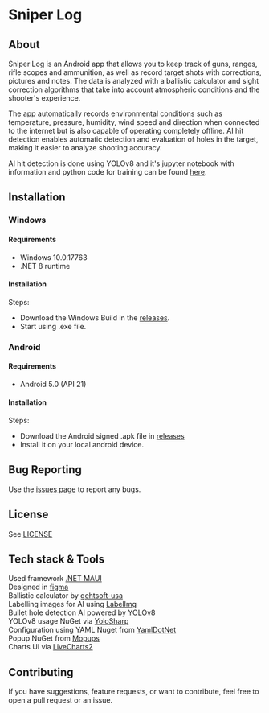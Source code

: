 # Sniper Log

## About
Sniper Log is an Android app that allows you to keep track of guns, ranges, rifle scopes and ammunition, as well as record target shots with corrections, pictures and notes. The data is analyzed with a ballistic calculator and sight correction algorithms that take into account atmospheric conditions and the shooter's experience.

The app automatically records environmental conditions such as temperature, pressure, humidity, wind speed and direction when connected to the internet but is also capable of operating completely offline. 
AI hit detection enables automatic detection and evaluation of holes in the target, making it easier to analyze shooting accuracy.

AI hit detection is done using YOLOv8 and it's jupyter notebook with information and python code for training can be found [here](https://colab.research.google.com/drive/1OZlh3nJkv5w-3_o3jchv7XCoZKgQrnhW?usp=sharing).

## Installation
### Windows
#### Requirements
- Windows 10.0.17763
- .NET 8 runtime

#### Installation
Steps:
- Download the Windows Build in the [releases](https://github.com/davidsebesta1/SniperLog/releases).<br>
- Start using .exe file.
### Android
#### Requirements
- Android 5.0 (API 21)
  
#### Installation
Steps:
- Download the Android signed .apk file in [releases](https://github.com/davidsebesta1/SniperLog/releases)
- Install it on your local android device.

## Bug Reporting
Use the [issues page](https://github.com/davidsebesta1/SniperLog/issues) to report any bugs.

## License
See [LICENSE](https://github.com/davidsebesta1/SniperLog/blob/master/LICENSE)

## Tech stack & Tools
Used framework [.NET MAUI](https://dotnet.microsoft.com/en-us/apps/maui)<br>
Designed in [figma](https://www.figma.com/design/2ca9TYEWmeJG5Sesapl2VD/SniperLog?node-id=0-1&t=CFNcEpz8xl3NrZd5-1)<br>
Ballistic calculator by [gehtsoft-usa](https://github.com/gehtsoft-usa/BallisticCalculator1)<br>
Labelling images for AI using [LabelImg](https://github.com/HumanSignal/labelImg)<br>
Bullet hole detection AI powered by [YOLOv8](https://yolov8.com/)<br>
YOLOv8 usage NuGet via [YoloSharp](https://github.com/dme-compunet/YoloSharp)<br>
Configuration using YAML Nuget from [YamlDotNet](https://github.com/aaubry/YamlDotNet/wiki)<br>
Popup NuGet from [Mopups](https://github.com/LuckyDucko/Mopups)<br>
Charts UI via [LiveCharts2](https://github.com/beto-rodriguez/LiveCharts2)

## Contributing
If you have suggestions, feature requests, or want to contribute, feel free to open a pull request or an issue.
